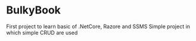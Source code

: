 # BulkyBook

First project to learn basic of .NetCore, Razore and SSMS
Simple project in which simple CRUD are used 
